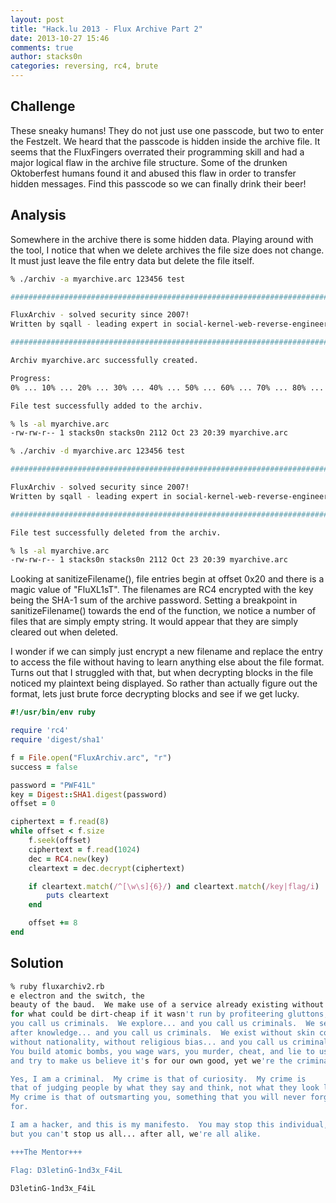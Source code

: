 ```yaml
---
layout: post
title: "Hack.lu 2013 - Flux Archive Part 2"
date: 2013-10-27 15:46
comments: true
author: stacks0n
categories: reversing, rc4, brute
---
```

## Challenge
These sneaky humans! They do not just use one passcode, but two to enter the Festzelt. We heard that the passcode is hidden inside the archive file. It seems that the FluxFingers overrated their programming skill and had a major logical flaw in the archive file structure. Some of the drunken Oktoberfest humans found it and abused this flaw in order to transfer hidden messages. Find this passcode so we can finally drink their beer!

## Analysis

Somewhere in the archive there is some hidden data. Playing around with the tool, I notice that when we delete archives the file size does not change. It must just leave the file entry data but delete the file itself.

```bash
% ./archiv -a myarchive.arc 123456 test 

################################################################################

FluxArchiv - solved security since 2007!
Written by sqall - leading expert in social-kernel-web-reverse-engineering.

################################################################################

Archiv myarchive.arc successfully created.

Progress:
0% ... 10% ... 20% ... 30% ... 40% ... 50% ... 60% ... 70% ... 80% ... 90% ... 100%

File test successfully added to the archiv.

% ls -al myarchive.arc
-rw-rw-r-- 1 stacks0n stacks0n 2112 Oct 23 20:39 myarchive.arc

% ./archiv -d myarchive.arc 123456 test 

################################################################################

FluxArchiv - solved security since 2007!
Written by sqall - leading expert in social-kernel-web-reverse-engineering.

################################################################################

File test successfully deleted from the archiv.

% ls -al myarchive.arc
-rw-rw-r-- 1 stacks0n stacks0n 2112 Oct 23 20:39 myarchive.arc
```

Looking at sanitizeFilename(), file entries begin at offset 0x20 and there is a magic value of "FluXL1sT". The filenames are RC4 encrypted with the key being the SHA-1 sum of the archive password. Setting a breakpoint in sanitizeFilename() towards the end of the function, we notice a number of files that are simply empty string. It would appear that they are simply cleared out when deleted.

I wonder if we can simply just encrypt a new filename and replace the entry to access the file without having to learn anything else about the file format. Turns out that I struggled with that, but when decrypting blocks in the file noticed my plaintext being displayed. So rather than actually figure out the format, lets just brute force decrypting blocks and see if we get lucky.

```ruby
#!/usr/bin/env ruby

require 'rc4'
require 'digest/sha1'

f = File.open("FluxArchiv.arc", "r")
success = false

password = "PWF41L"
key = Digest::SHA1.digest(password)
offset = 0

ciphertext = f.read(8)
while offset < f.size
    f.seek(offset)
    ciphertext = f.read(1024)
    dec = RC4.new(key)
    cleartext = dec.decrypt(ciphertext)

    if cleartext.match(/^[\w\s]{6}/) and cleartext.match(/key|flag/i)
        puts cleartext
    end

    offset += 8
end
```

## Solution
```bash
% ruby fluxarchiv2.rb
e electron and the switch, the
beauty of the baud.  We make use of a service already existing without paying
for what could be dirt-cheap if it wasn't run by profiteering gluttons, and
you call us criminals.  We explore... and you call us criminals.  We seek
after knowledge... and you call us criminals.  We exist without skin color,
without nationality, without religious bias... and you call us criminals.
You build atomic bombs, you wage wars, you murder, cheat, and lie to us
and try to make us believe it's for our own good, yet we're the criminals.

Yes, I am a criminal.  My crime is that of curiosity.  My crime is
that of judging people by what they say and think, not what they look like.
My crime is that of outsmarting you, something that you will never forgive me
for.

I am a hacker, and this is my manifesto.  You may stop this individual,
but you can't stop us all... after all, we're all alike.

+++The Mentor+++

Flag: D3letinG-1nd3x_F4iL
```

```D3letinG-1nd3x_F4iL```
